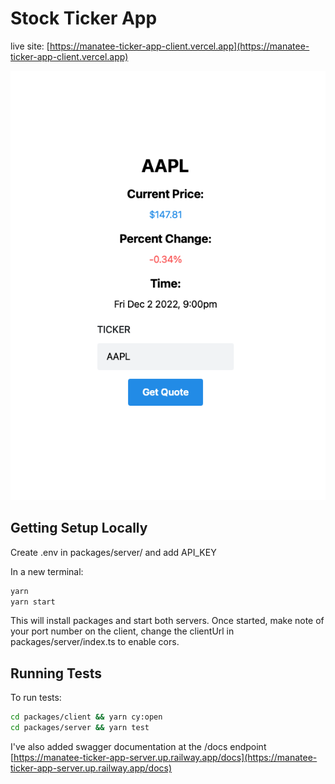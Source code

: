 # Stock Ticker App

live site: [https://manatee-ticker-app-client.vercel.app](https://manatee-ticker-app-client.vercel.app)

![Stock Ticker App](/preview.png "Stock Ticker")

## Getting Setup Locally

Create .env in packages/server/ and add API_KEY

In a new terminal:

```sh
yarn
yarn start
```

This will install packages and start both servers.
Once started, make note of your port number on the client,
change the clientUrl in packages/server/index.ts to enable cors.

## Running Tests

To run tests:

```sh
cd packages/client && yarn cy:open
cd packages/server && yarn test
```

I've also added swagger documentation at the /docs endpoint
[https://manatee-ticker-app-server.up.railway.app/docs](https://manatee-ticker-app-server.up.railway.app/docs)
